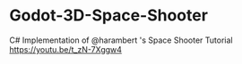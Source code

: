 # Godot-3D-Space-Shooter
C# Implementation of @harambert 's Space Shooter Tutorial
https://youtu.be/t_zN-7Xggw4
